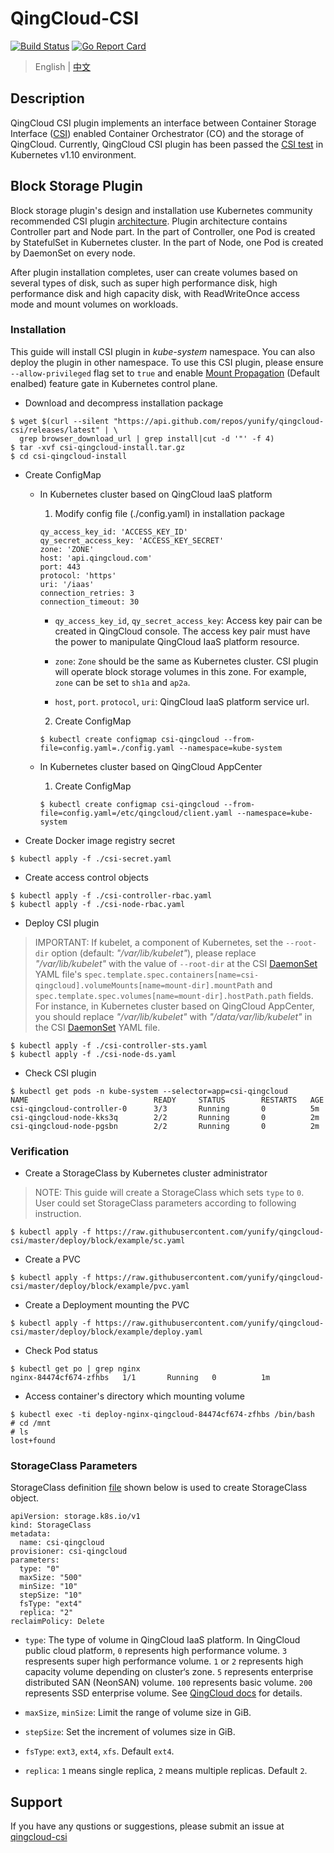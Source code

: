 # QingCloud-CSI

[![Build Status](https://travis-ci.org/yunify/qingcloud-csi.svg?branch=master)](https://travis-ci.org/yunify/qingcloud-csi)
[![Go Report Card](https://goreportcard.com/badge/github.com/yunify/qingcloud-csi)](https://goreportcard.com/report/github.com/yunify/qingcloud-csi)

> English | [中文](README_zh.md)

## Description
QingCloud CSI plugin implements an interface between Container Storage Interface ([CSI](https://github.com/container-storage-interface/)) enabled Container Orchestrator (CO) and the storage of QingCloud. Currently, QingCloud CSI plugin has been passed the [CSI test](https://github.com/kubernetes-csi/csi-test) in Kubernetes v1.10 environment.

## Block Storage Plugin

Block storage plugin's design and installation use Kubernetes community recommended CSI plugin [architecture](https://github.com/kubernetes/community/blob/master/contributors/design-proposals/storage/container-storage-interface.md#recommended-mechanism-for-deploying-csi-drivers-on-kubernetes). Plugin architecture contains Controller part and Node part. In the part of Controller, one Pod is created by StatefulSet in Kubernetes cluster. In the part of Node, one Pod is created by DaemonSet on every node. 

After plugin installation completes, user can create volumes based on several types of disk, such as super high performance disk, high performance disk and high capacity disk, with ReadWriteOnce access mode and mount volumes on workloads.

### Installation
This guide will install CSI plugin in *kube-system* namespace. You can also deploy the plugin in other namespace. To use this CSI plugin, please ensure `--allow-privileged` flag set to `true` and enable [Mount Propagation](https://kubernetes.io/docs/concepts/storage/volumes/#mount-propagation) (Default enalbed) feature gate in Kubernetes control plane.

- Download and decompress installation package 
```
$ wget $(curl --silent "https://api.github.com/repos/yunify/qingcloud-csi/releases/latest" | \
  grep browser_download_url | grep install|cut -d '"' -f 4)
$ tar -xvf csi-qingcloud-install.tar.gz
$ cd csi-qingcloud-install
```

- Create ConfigMap
  * In Kubernetes cluster based on QingCloud IaaS platform
    1. Modify config file (./config.yaml) in installation package
    ```
    qy_access_key_id: 'ACCESS_KEY_ID'
    qy_secret_access_key: 'ACCESS_KEY_SECRET'
    zone: 'ZONE'
    host: 'api.qingcloud.com'
    port: 443
    protocol: 'https'
    uri: '/iaas'
    connection_retries: 3
    connection_timeout: 30
    ```
    - `qy_access_key_id`, `qy_secret_access_key`: Access key pair can be created in QingCloud console. The access key pair must have the power to manipulate QingCloud IaaS platform resource.

    - `zone`: `Zone` should be the same as Kubernetes cluster. CSI plugin will operate block storage volumes in this zone. For example, `zone` can be set to `sh1a` and `ap2a`.

    - `host`, `port`. `protocol`, `uri`: QingCloud IaaS platform service url.

    2. Create ConfigMap
    ```
    $ kubectl create configmap csi-qingcloud --from-file=config.yaml=./config.yaml --namespace=kube-system
    ```
  * In Kubernetes cluster based on QingCloud AppCenter

    1. Create ConfigMap
    ```
    $ kubectl create configmap csi-qingcloud --from-file=config.yaml=/etc/qingcloud/client.yaml --namespace=kube-system
    ```

- Create Docker image registry secret
```
$ kubectl apply -f ./csi-secret.yaml
```

- Create access control objects
```
$ kubectl apply -f ./csi-controller-rbac.yaml
$ kubectl apply -f ./csi-node-rbac.yaml
```

- Deploy CSI plugin
> IMPORTANT: If kubelet, a component of Kubernetes, set the `--root-dir` option (default: *"/var/lib/kubelet"*), please replace *"/var/lib/kubelet"* with the value of `--root-dir` at the CSI [DaemonSet](deploy/disk/kubernetes/csi-node-ds.yaml) YAML file's `spec.template.spec.containers[name=csi-qingcloud].volumeMounts[name=mount-dir].mountPath` and `spec.template.spec.volumes[name=mount-dir].hostPath.path` fields. For instance, in Kubernetes cluster based on QingCloud AppCenter, you should replace *"/var/lib/kubelet"* with *"/data/var/lib/kubelet"* in the CSI [DaemonSet](deploy/disk/kubernetes/csi-node-ds.yaml) YAML file.

```
$ kubectl apply -f ./csi-controller-sts.yaml
$ kubectl apply -f ./csi-node-ds.yaml
```

- Check CSI plugin
```
$ kubectl get pods -n kube-system --selector=app=csi-qingcloud
NAME                            READY     STATUS        RESTARTS   AGE
csi-qingcloud-controller-0      3/3       Running       0          5m
csi-qingcloud-node-kks3q        2/2       Running       0          2m
csi-qingcloud-node-pgsbn        2/2       Running       0          2m
```

### Verification
- Create a StorageClass by Kubernetes cluster administrator
> NOTE: This guide will create a StorageClass which sets `type` to `0`. User could set StorageClass parameters according to following instruction.
```
$ kubectl apply -f https://raw.githubusercontent.com/yunify/qingcloud-csi/master/deploy/block/example/sc.yaml
```

- Create a PVC
```
$ kubectl apply -f https://raw.githubusercontent.com/yunify/qingcloud-csi/master/deploy/block/example/pvc.yaml
```

- Create a Deployment mounting the PVC
```
$ kubectl apply -f https://raw.githubusercontent.com/yunify/qingcloud-csi/master/deploy/block/example/deploy.yaml
```

- Check Pod status
```
$ kubectl get po | grep nginx
nginx-84474cf674-zfhbs   1/1       Running   0          1m
```

- Access container's directory which mounting volume
```
$ kubectl exec -ti deploy-nginx-qingcloud-84474cf674-zfhbs /bin/bash
# cd /mnt
# ls
lost+found
```

### StorageClass Parameters

StorageClass definition [file](deploy/disk/example/sc.yaml) shown below is used to create StorageClass object.
```
apiVersion: storage.k8s.io/v1
kind: StorageClass
metadata:
  name: csi-qingcloud
provisioner: csi-qingcloud
parameters:
  type: "0"
  maxSize: "500"
  minSize: "10"
  stepSize: "10"
  fsType: "ext4"
  replica: "2"
reclaimPolicy: Delete 
```

- `type`: The type of volume in QingCloud IaaS platform. In QingCloud public cloud platform, `0` represents high performance volume. `3` respresents super high performance volume. `1` or `2` represents high capacity volume depending on cluster‘s zone. `5` represents enterprise distributed SAN (NeonSAN) volume. `100` represents basic volume. `200` represents SSD enterprise volume. See [QingCloud docs](https://docs.qingcloud.com/product/api/action/volume/create_volumes.html) for details.

- `maxSize`, `minSize`: Limit the range of volume size in GiB.

- `stepSize`: Set the increment of volumes size in GiB.

- `fsType`: `ext3`, `ext4`, `xfs`. Default `ext4`.

- `replica`: `1` means single replica, `2` means multiple replicas. Default `2`.

## Support
If you have any qustions or suggestions, please submit an issue at [qingcloud-csi](https://github.com/yunify/qingcloud-csi/issues)
